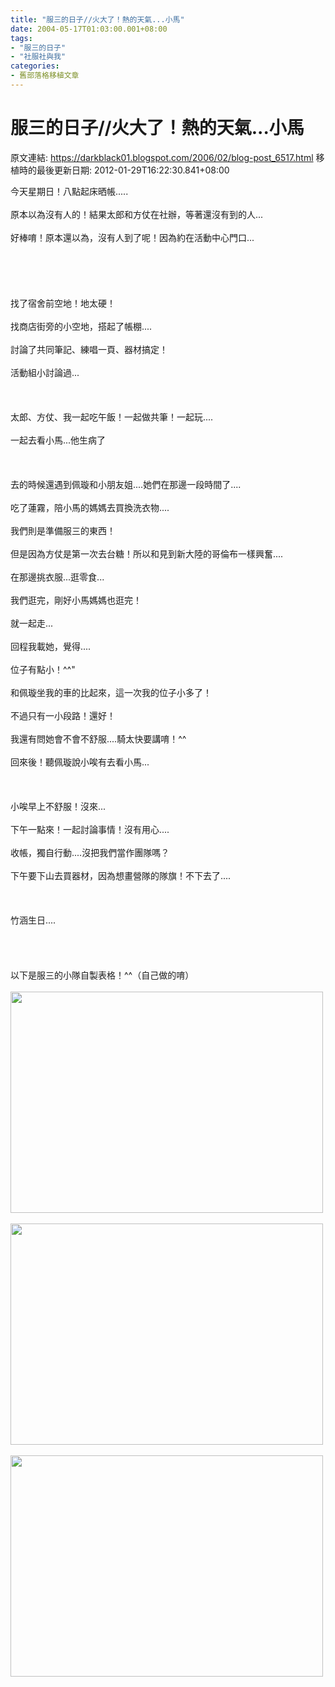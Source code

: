 ```yaml
---
title: "服三的日子//火大了！熱的天氣...小馬"
date: 2004-05-17T01:03:00.001+08:00
tags: 
- "服三的日子"
- "社服社與我"
categories:
- 舊部落格移植文章
---
```


# 服三的日子//火大了！熱的天氣...小馬

原文連結: https://darkblack01.blogspot.com/2006/02/blog-post_6517.html
移植時的最後更新日期: 2012-01-29T16:22:30.841+08:00

今天星期日！八點起床晒帳.....<br /><br />原本以為沒有人的！結果太郎和方仗在社辦，等著還沒有到的人...<br /><br />好棒唷！原本還以為，沒有人到了呢！因為約在活動中心門口...<br /><br /><a name='more'></a><br /><br /><br /><br />找了宿舍前空地！地太硬！<br /><br />找商店街旁的小空地，搭起了帳棚....<br /><br />討論了共同筆記、練唱一頁、器材搞定！<br /><br />活動組小討論過...<br /><br /><br /><br />太郎、方仗、我一起吃午飯！一起做共筆！一起玩....<br /><br />一起去看小馬...他生病了<br /><br /><br /><br />去的時候還遇到佩璇和小朋友姐....她們在那邊一段時間了....<br /><br />吃了蓮霧，陪小馬的媽媽去買換洗衣物....<br /><br />我們則是準備服三的東西！<br /><br />但是因為方仗是第一次去台糖！所以和見到新大陸的哥倫布一樣興奮....<br /><br />在那邊挑衣服...逛零食...<br /><br />我們逛完，剛好小馬媽媽也逛完！<br /><br />就一起走...<br /><br />回程我載她，覺得....<br /><br />位子有點小！^^"<br /><br />和佩璇坐我的車的比起來，這一次我的位子小多了！<br /><br />不過只有一小段路！還好！<br /><br />我還有問她會不會不舒服....騎太快要講唷！^^<br /><br />回來後！聽佩璇說小唉有去看小馬...<br /><br /><br /><br />小唉早上不舒服！沒來...<br /><br />下午一點來！一起討論事情！沒有用心....<br /><br />收帳，獨自行動....沒把我們當作團隊嗎？<br /><br />下午要下山去買器材，因為想畫營隊的隊旗！不下去了....<br /><br /><br /><br />竹涵生日....<br /><br /><br /><br /><br />以下是服三的小隊自製表格！^^（自己做的唷）<br /><br /><img alt="" height="354" src="http://f5.wretch.yimg.com/darkblack/15/1136883083.jpg" width="500" /><br /><br /><img alt="" height="354" src="http://f5.wretch.yimg.com/darkblack/15/1136883085.jpg" width="500" /><br /><br /><img alt="" height="354" src="http://f5.wretch.yimg.com/darkblack/15/1136883084.jpg" width="500" />
